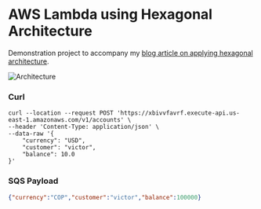 # AWS Lambda using Hexagonal Architecture

Demonstration project to accompany my [blog article on applying hexagonal architecture](https://sketchingdev.co.uk/blog/lets-apply-hexagonal-architecture.html).

![Architecture](docs/architecture.png)

### Curl
```http
curl --location --request POST 'https://xbivvfavrf.execute-api.us-east-1.amazonaws.com/v1/accounts' \
--header 'Content-Type: application/json' \
--data-raw '{
    "currency": "USD",
    "customer": "victor",
    "balance": 10.0
}'
```

### SQS Payload
```json
{"currency":"COP","customer":"victor","balance":100000}
```
